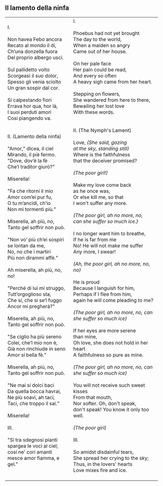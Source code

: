 ## Il lamento della ninfa

<table class="bare">
  <tr>
    <td>
I.<br>
<br>
Non havea Febo ancora<br>
Recato al mondo il dí,<br>
Ch’una donzella fuora<br>
Del proprio albergo uscí.<br>
<br>
Sul pallidetto volto<br>
Scorgeasi il suo dolor,<br>
Spesso gli venia sciolto<br>
Un gran sospir dal cor.<br>
<br>
Sí calpestando fiori<br>
Errava hor qua, hor là,<br>
I suoi perduti amori<br>
Cosí piangendo va.<br>
<br>
<br>
II. (Lamento della ninfa)<br>
<br>
"Amor," dicea, il ciel<br>
Mirando, il piè fermo.<br>
"Dove, dov’è la fè<br>
Che’l traditor giurò?"<br>
<br>
Miserella!<br>
<br>
"Fa che ritorni il mio<br>
Amor com’ei pur fu,<br>
O tu m’ancidi, ch’io<br>
Non mi tormenti più."<br>
<br>
Miserella, ah più, no,<br>
Tanto gel soffrir non può.<br>
<br>
"Non vo’ più ch’ei sospiri<br>
se lontan da me,<br>
No, no che i martiri<br>
Più non dirammi affè."<br>
<br>
Ah miserella, ah più, no, no!<br>
<br>
"Perché di lui mi struggo,<br>
Tutt’orgoglioso sta,<br>
Che sí, che sí se’l fuggo<br>
Ancor mi pregherà?"<br>
<br>
Miserella, ah più, no,<br>
Tanto gel soffrir non può.<br>
<br>
"Se ciglio ha più sereno<br>
Colei, che’l mio non è,<br>
Già non rinchiude in seno<br>
Amor sí bella fè."<br>
<br>
Miserella, ah più, no,<br>
Tanto gel soffrir non può.<br>
<br>
"Ne mai sí dolci baci<br>
Da quella bocca havrai,<br>
Ne più soavi, ah taci,<br>
Taci, che troppo il sai."<br>
<br>
Miserella!
<br>
<br>
III.<br>
<br>
"Sí tra sdegnosi pianti<br>
spargea le voci al ciel;<br>
cosí ne' cori amanti<br>
mesce amor fiamma, e gel."<br>
<br>
    </td>
    <td>
I.<br>
<br>
Phoebus had not yet brought<br>
The day to the world,<br>
When a maiden so angry<br>
Came out of her house.<br>
<br>
On her pale face<br>
Her pain could be read,<br>
And every so often<br>
A heavy sigh came from her heart.<br>
<br>
Stepping on flowers,<br>
She wandered from here to there,<br>
Bewailing her lost love<br>
With these words.<br>
<br>
<br>
II. (The Nymph's Lament)<br>
<br>
Love, <i>(She said, gazing</i><br>
<i>at the sky, standing still)</i><br>
Where is the faithfulness<br>
that the deceiver promised?<br>
<br>
<i>(The poor girl!)</i><br>
<br>
Make my love come back<br>
as he once was,<br>
Or else kill me, so that<br>
I won't suffer any more.<br>
<br>
<i>(The poor girl, ah no more, no,<br>
can she suffer so much ice.)</i><br>
<br>
I no longer want him to breathe,<br>
If he is far from me<br>
No! He will not make me suffer<br>
Any more, I swear!<br>
<br>
<i>(Ah, the poor girl, ah no more, no, no)</i><br>
<br>
He is proud<br>
Because I languish for him,<br>
Perhaps if I flee from him,<br>
again he will come pleading to me?<br>
<br>
<i>(The poor girl, ah no more, no, can<br>
she suffer so much ice)</i><br>
<br>
If her eyes are more serene<br>
than mine,<br>
Oh love, she does not hold in her heart<br>
A faithfulness so pure as mine.<br>
<br>
<i>(The poor girl, ah no more, no, can<br>
she suffer so much ice)</i><br>
<br>
You will not receive such sweet kisses<br>
From that mouth,<br>
Nor softer. Oh, don't speak,<br>
don't speak! You know it only too well.<br>
<br>
<i>(The poor girl)</i>
<br>
<br>
III.<br>
<br>
So amidst disdainful tears,<br>
She spread her crying to the sky;<br>
Thus, in the lovers' hearts<br>
Love mixes fire and ice.<br>
<br>
    </td>
  </tr>
</table>
